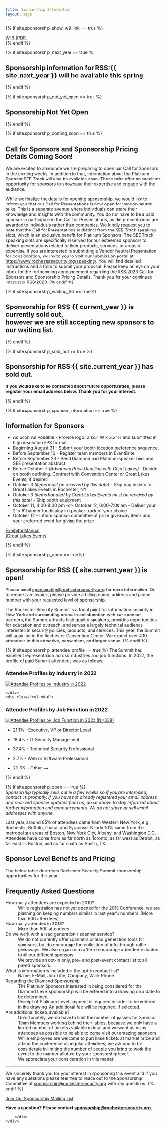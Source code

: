 ```yaml
---
title: Sponsorship Information
layout: page
---
```

{% if site.sponsorship_show_w9_link == true %}
<div class="mt-5 mb-5 text-center"><a class="btn btn-lg btn-primary" href="/files/w9.pdf">W-9 (PDF)</a></div>
{% endif %}

{% if site.sponsorship_next_year == true %}
<h2 class="text-center">Sponsorship information for RSS:{{ site.next_year }} will be available this spring.</h2>
{% endif %}

{% if site.sponsorship_not_yet_open == true %}
<h2 class="text-center">Sponsorship Not Yet Open</h2>
{% endif %}

{% if site.sponsorship_coming_soon == true %}
## Call for Sponsors and Sponsorship Pricing Details Coming Soon!

We are excited to announce we are preparing to open our Call for Sponsors in the coming weeks.
In addition to that, information about the Platinum Sponsor SEE Track will also be available soon. These talks offer an excellent opportunity for sponsors to showcase their expertise and engage with the audience.

While we finalize the details for opening sponsorship, we would like to inform you that our Call for Presentations is now open for vendor-neutral talks. This is a separate avenue where individuals can share their knowledge and insights with the community. You do not have to be a paid sponsor to participate in the Call for Presentations, as the presentations are awarded to individuals rather than companies.
We kindly request you to note that the Call for Presentations is distinct from the SEE Track speaking slots, which is an exclusive benefit for Platinum Sponsors. The SEE Track speaking slots are specifically reserved for our esteemed sponsors to deliver presentations related to their products, services, or areas of expertise.
If you are interested in submitting a Vendor Neutral Presentation for consideration, we invite you to visit our submission portal at https://www.rochestersecurity.org/speaking/. You will find detailed instructions and a form to submit your proposal.
Please keep an eye on your inbox for the forthcoming announcement regarding the RSS:2023 Call for Sponsors and Sponsorship Pricing Details.
Thank you for your continued interest in RSS:2023.
{% endif %}

{% if site.sponsorship_waiting_list == true%}
<h2 class="text-center">Sponsorship for RSS:{{ current_year }} is currently sold out,<br>however we are still accepting new sponsors to our waiting list.</h2>
{% endif %}

{% if site.sponsorship_sold_out == true %}
<h2 class="text-center">Sponsorship for RSS:{{ site.current_year }} has sold out.</h2>

<p class="text-center mt-5 mb-5"><strong>If you would like to be contacted about future opportunities, please register your email address below. Thank you for your interest.</strong></p>
{% endif %}

{% if site.sponsorship_sponsor_information == true %}
## Information for Sponsors

* As Soon As Possible - Provide logo: 2.125” W x 3.2” H and submitted in high resolution EPS format.
* Beginning August 31 - Submit your booth location preference sequence.
* Before September 16 - Register team members in EventBrite
* Before September 23 - Send Diamond and Platinum speaker bios and SEE presentation abstract
* Before October 3 *(Advanced Price Deadline with Great Lakes)* - Decide on booth outfitting. Contract with Convention Center or Great Lakes Events, if desired
* October 3 *(items must be received by this date)* - Ship bag inserts to Great Lakes Events in Rochester, NY
* October 3 *(items handled by Great Lakes Events must be received by this date)* - Ship booth equipment
* October 11, 4:00-8:00 pm -or- October 12, 6:00-7:00 am - Deliver your 2’ x 6’ banner for display in speaker track of your choice
* October 12 - Inform sponsor committee of prize giveaway items and your preferred event for giving the prize

<p class="text-center mt-5 mb-5"><a class="btn btn-lg btn-primary" href="files/Rochester-Security-Summit-Exhibitor-Manual.pdf">Exhibitor Manual<br />(Great Lakes Events)</a></p>
{% endif %}


{% if site.sponsorship_open  == true%}
## Sponsorship for RSS:{{ site.current_year }} is open!

Please email [sponsorship@rochestersecurity.org](mailto:sponsorship@rochestersecurity.org) for more information. Or, to request an invoice, please provide a billing name, address and phone number with your requested level of sponsorship.

The Rochester Security Summit is a focal point for information security in New York and surrounding areas. In collaboration with our sponsor partners, the Summit attracts high quality speakers, provides opportunities for education and outreach, and serves a largely technical audience interested in security policies, products, and services. This year, the Summit will again be in the Rochester Convention Center. We expect over 400 attendees in this attractive, convenient, and larger venue.
{% endif %}

{% if site.sponsorship_attendee_profile == true %}
The Summit has excellent representation across industries and job functions. In 2022, the profile of paid Summit attendees was as follows:

<div class="container">
  <div class="row">
    <div class="col-md-6">

### Attendee Profiles by Industry in 2022

<a href="/2022/attendees-by-industry.png" data-fslightbox="gallery"><img src="/2022/attendees-by-industry.png" class="img-responsive" alt="Attendee Profiles by Industry in 2022"></a>

<!--* 13% - Business Services
* 7% - Consumer Products and Services
* 17% - Educational Institutions
* 13% - Financial Institutions and Services
* 5% - Government
* 15% - Health Care Services
* 23% - Technology Companies
* 7% - Energy, Law, Media, and Other Companies-->

    </div>
    <div class="col-md-6">
					
### Attendee Profiles by Job Function in 2022

<a href="/2022/attendees-by-job-function.png" data-fslightbox="gallery"><img src="/2022/attendees-by-job-function.png" class="img-responsive" alt="Attendee Profiles by Job Function in 2022 (N=338)"></a>

* 21.1% - Executive, VP or Director Level
* 18.4% - IT Security Management
* 37.4% - Technical Security Professional
* 2.7% - Web or Software Professional
* 20.5% - Other -->

    </div>
  </div>
</div>
{% endif %}

{% if site.sponsorship_open == true %}				
*Sponsorship typically sells out in a few weeks so if you are interested, contact us promptly. If you have not already registered your email address and received sponsor updates from us, do so above to stay informed about further information and announcements. We do not share or sell email addresses with anyone.*

Last year, around 85% of attendees came from Western New York, e.g., Rochester, Buffalo, Ithaca, and Syracuse. Nearly 10% came from the metropolitan areas of Boston, New York City, Albany, and Washington D.C. Attendees have come from as far north as Toronto, as far west as Detroit, as far east as Boston, and as far south as Austin, TX.
	
## Sponsor Level Benefits and Pricing

The below table describes Rochester Security Summit sponsorship opportunities for this year.

## Frequently Asked Questions

<dl>
  <dt>How many attendees are expected in 2019?</dt>
  <dd class="mb-5">While registration has not yet opened for the 2019 Conference, we are planning on keeping numbers similar to last year's numbers. (More than 500 attendees)</dd>

  <dt>How many attended in 2018?</dt>
  <dd class="mb-5">More than 500 attendees</dd>

  <dt>Do we work with a lead generation / scanner service?</dt>
  <dd class="mb-5">We do not currently offer scanners or lead generation tools for sponsors, but do encourage the collection of info through raffle giveaways. We also organize a raffle to encourage attendee visitation to all our different sponsors.<br />
  We provide an opt-in only, pre- and post-event contact list to all payed sponsors.</dd>

  <dt>What is information is included in the opt-in contact list?</dt>
  <dd class="mb-5">Name, E-Mail, Job Title, Company, Work Phone</dd>

  <dt>Regarding the Diamond Sponsorship</dt>
  <dd class="mb-5">The Platinum Sponsors interested in being considered for the Diamond Level sponsorship will be entered into a drawing on a date to be determined.<br />
  Receipt of Platinum Level payment is required in order to be entered in the drawing. An additional fee will be required, if selected.</dd>

  <dt>Are additional tickets available?</dt>
  <dd class="mb-5">Unfortunately, we do have to limit the number of passes for Sponsor Team Members working behind their tables, because we only have a limited number of tickets available in total and we want as many attendees as possible to be able to come visit our amazing sponsors.<br />
  While employees are welcome to purchase tickets at market price and attend the conference as regular attendees; we ask you to be considerate in limiting the number of people you bring to work the event to the number allotted by your sponsorship level.<br />
  We appreciate your consideration in this matter.</dd>
</dl>

<hr />

We sincerely thank you for your interest in sponsoring this event and if you have any questions please feel free to reach out to the Sponsorship Committee at [sponsorship@rochestersecurity.org](mailto:sponsorship@rochestersecurity.org) with any questions.
{% endif %}



<div class="text-center mt-5 mb-5">
<div class="mt-5 mb-5 text-center"><a class="btn btn-primary btn-lg" href="/sponsor-mailing-list">Join Our Sponsorship Mailing List</a></div>

**Have a question? Please contact [sponsorship@rochestersecurity.org](mailto:sponsorship@rochestersecurity.org).**

</div>

		</div>
	</div>
</div>

<script src="/js/fslightbox.js"></script>